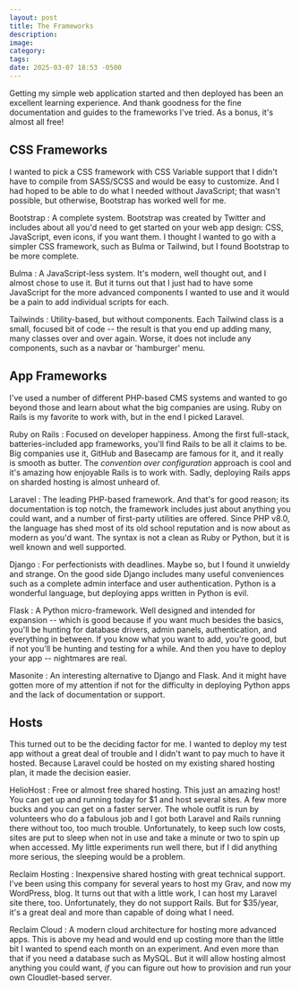 ```yaml
---
layout: post
title: The Frameworks
description:
image:
category:
tags:
date: 2025-03-07 18:53 -0500
---
```


Getting my simple web application started and then deployed has been an excellent learning experience. And thank goodness for the fine documentation and guides to the frameworks I've tried. As a bonus, it's almost all free!

## CSS Frameworks

I wanted to pick a CSS framework with CSS Variable support that I didn't have to compile from SASS/SCSS and would be easy to customize. And I had hoped to be able to do what I needed without JavaScript; that wasn't possible, but otherwise, Bootstrap has worked well for me.

Bootstrap
: A complete system. Bootstrap was created by Twitter and includes about all you'd need to get started on your web app design: CSS, JavaScript, even icons, if you want them. I thought I wanted to go with a simpler CSS framework, such as Bulma or Tailwind, but I found Bootstrap to be more complete.

Bulma
: A JavaScript-less system. It's modern, well thought out, and I almost chose to use it. But it turns out that I just had to have some JavaScript for the more advanced components I wanted to use and it would be a pain to add individual scripts for each.

Tailwinds
: Utility-based, but without components. Each Tailwind class is a small, focused bit of code -- the result is that you end up adding many, many classes over and over again. Worse, it does not include any components, such as a navbar or 'hamburger' menu.

## App Frameworks

I've used a number of different PHP-based CMS systems and wanted to go beyond those and learn about what the big companies are using. Ruby on Rails is my favorite to work with, but in the end I picked Laravel.

Ruby on Rails
: Focused on developer happiness. Among the first full-stack, batteries-included app frameworks, you'll find Rails to be all it claims to be. Big companies use it, GitHub and Basecamp are famous for it, and it really is smooth as butter. The _convention over configuration_ approach is cool and it's amazing how enjoyable Rails is to work with. Sadly, deploying Rails apps on sharded hosting is almost unheard of.

Laravel
: The leading PHP-based framework. And that's for good reason; its documentation is top notch, the framework includes just about anything you could want, and a number of first-party utilities are offered. Since PHP v8.0, the language has shed most of its old school reputation and is now about as modern as you'd want. The syntax is not a clean as Ruby or Python, but it is well known and well supported.

Django
: For perfectionists with deadlines. Maybe so, but I found it unwieldy and strange. On the good side Django includes many useful conveniences such as a complete admin interface and user authentication. Python is a wonderful language, but deploying apps written in Python is evil.

Flask
: A Python micro-framework. Well designed and intended for expansion -- which is good because if you want much besides the basics, you'll be hunting for database drivers, admin panels, authentication, and everything in between. If you know what you want to add, you're good, but if not you'll be hunting and testing for a while. And then you have to deploy your app -- nightmares are real.

Masonite
: An interesting alternative to Django and Flask. And it might have gotten more of my attention if not for the difficulty in deploying Python apps and the lack of documentation or support.

## Hosts

This turned out to be the deciding factor for me. I wanted to deploy my test app without a great deal of trouble and I didn't want to pay much to have it hosted. Because Laravel could be hosted on my existing shared hosting plan, it made the decision easier.

HelioHost
: Free or almost free shared hosting. This just an amazing host! You can get up and running today for $1 and host several sites. A few more bucks and you can get on a faster server. The whole outfit is run by volunteers who do a fabulous job and I got both Laravel and Rails running there without too, too much trouble. Unfortunately, to keep such low costs, sites are put to sleep when not in use and take a minute or two to spin up when accessed. My little experiments run well there, but if I did anything more serious, the sleeping would be a problem.

Reclaim Hosting
: Inexpensive shared hosting with great technical support. I've been using this company for several years to host my Grav, and now my WordPress, blog. It turns out that with a little work, I can host my Laravel site there, too. Unfortunately, they do not support Rails. But for $35/year, it's a great deal and more than capable of doing what I need.

Reclaim Cloud
: A modern cloud architecture for hosting more advanced apps. This is above my head and would end up costing more than the little bit I wanted to spend each month on an experiment. And even more than that if you need a database such as MySQL. But it will allow hosting almost anything you could want, _if_ you can figure out how to provision and run your own Cloudlet-based server.
